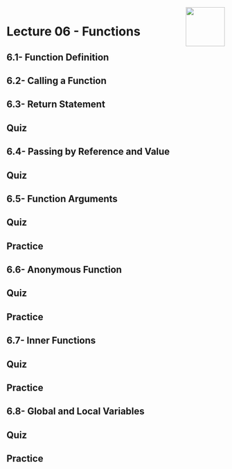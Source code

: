 <img align="right" width="90" height="90" src="https://github.com/cs-MohamedAyman/Computer-Science-Textbooks/blob/master/logos/python.jpg">

# Lecture 06 - Functions
## 6.1- Function Definition
## 6.2- Calling a Function
## 6.3- Return Statement
## Quiz
## 6.4- Passing by Reference and Value
## Quiz
## 6.5- Function Arguments
## Quiz
## Practice
## 6.6- Anonymous Function
## Quiz
## Practice
## 6.7- Inner Functions
## Quiz
## Practice
## 6.8- Global and Local Variables
## Quiz
## Practice
